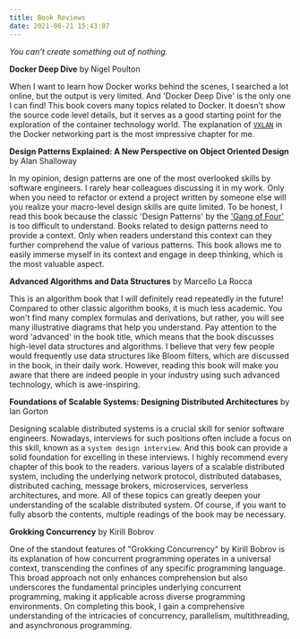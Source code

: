 ```yaml
---
title: Book Reviews
date: 2021-06-21 15:43:07
---
```


*You can't create something out of nothing.*

**Docker Deep Dive** by Nigel Poulton

When I want to learn how Docker works behind the scenes, I searched a lot online, but the output is very limited. And 'Docker Deep Dive' is the only one I can find! This book covers many topics related to Docker. It doesn't show the source code level details, but it serves as a good starting point for the exploration of the container technology world. The explanation of [`VXLAN`](https://en.wikipedia.org/wiki/Virtual_Extensible_LAN) in the Docker networking part is the most impressive chapter for me. 

**Design Patterns Explained: A New Perspective on Object Oriented Design** by Alan Shalloway

 In my opinion, design patterns are one of the most overlooked skills by software engineers. I rarely hear colleagues discussing it in my work. Only when you need to refactor or extend a project written by someone else will you realize your macro-level design skills are quite limited. To be honest, I read this book because the classic 'Design Patterns' by the ['Gang of Four'](https://en.wikipedia.org/wiki/Design_Patterns) is too difficult to understand. Books related to design patterns need to provide a context. Only when readers understand this context can they further comprehend the value of various patterns. This book allows me to easily immerse myself in its context and engage in deep thinking, which is the most valuable aspect.

 **Advanced Algorithms and Data Structures** by Marcello La Rocca

 This is an algorithm book that I will definitely read repeatedly in the future! Compared to other classic algorithm books, it is much less academic. You won't find many complex formulas and derivations, but rather, you will see many illustrative diagrams that help you understand. Pay attention to the word 'advanced' in the book title, which means that the book discusses high-level data structures and algorithms. I believe that very few people would frequently use data structures like Bloom filters, which are discussed in the book, in their daily work. However, reading this book will make you aware that there are indeed people in your industry using such advanced technology, which is awe-inspiring.

 **Foundations of Scalable Systems: Designing Distributed Architectures** by Ian Gorton

 Designing scalable distributed systems is a crucial skill for senior software engineers. Nowadays, interviews for such positions often include a focus on this skill, known as a `system design interview`. And this book can provide a solid foundation for excelling in these interviews. 
I highly recommend every chapter of this book to the readers. various layers of a scalable distributed system, including the underlying network protocol, distributed databases, distributed caching, message brokers, microservices, serverless architectures, and more. All of these topics can greatly deepen your understanding of the scalable distributed system. Of course, if you want to fully absorb the contents, multiple readings of the book may be necessary. 


 **Grokking Concurrency** by Kirill Bobrov

 One of the standout features of "Grokking Concurrency" by Kirill Bobrov is its explanation of how concurrent programming operates in a universal context, transcending the confines of any specific programming language. This broad approach not only enhances comprehension but also underscores the fundamental principles underlying concurrent programming, making it applicable across diverse programming environments. On completing this book, I gain a comprehensive understanding of the intricacies of concurrency, parallelism, multithreading, and asynchronous programming.